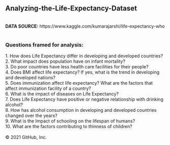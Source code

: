 <h2>Analyzing-the-Life-Expectancy-Dataset</h2>
 <br>
 <strong>DATA SOURCE:</strong> https://www.kaggle.com/kumarajarshi/life-expectancy-who
 <br><br>
 <h3>Questions framed for analysis:</h2>
  1. How does Life Expectancy differ in developing and developed countries?<br>
  2. What impact does population have on infant mortality?<br>
  3. Do poor countries have less health care facilities for their people?<br>
  4. Does BMI affect life expectancy? If yes, what is the trend in developing and developed nations?<br>
  5. Does immunization affect life expectancy? What are the factors that affect immunization facility of a country?<br>
  6. What is the impact of diseases on Life Expectancy?<br>
  7. Does Life Expectancy have positive or negative relationship with drinking alcohol?<br>
  8. How has alcohol consumption in developing and developed countries changed over the years?<br>
  9. What is the Impact of schooling on the lifespan of humans?<br>
 10. What are the factors contributing to thinness of children?<br><br>
© 2021 GitHub, Inc.
